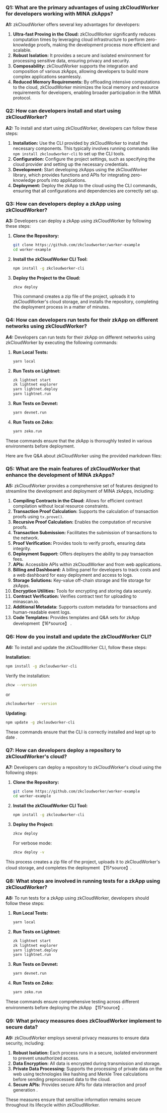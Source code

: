 ### Q1: What are the primary advantages of using zkCloudWorker for developers working with MINA zkApps?

**A1:** zkCloudWorker offers several key advantages for developers:

1. **Ultra-fast Proving in the Cloud:** zkCloudWorker significantly reduces computation times by leveraging cloud infrastructure to perform zero-knowledge proofs, making the development process more efficient and scalable.
2. **Robust Isolation:** It provides a secure and isolated environment for processing sensitive data, ensuring privacy and security.
3. **Composability:** zkCloudWorker supports the integration and composition of various zkApps, allowing developers to build more complex applications seamlessly.
4. **Reduced Memory Requirements:** By offloading intensive computations to the cloud, zkCloudWorker minimizes the local memory and resource requirements for developers, enabling broader participation in the MINA protocol.

### Q2: How can developers install and start using zkCloudWorker?

**A2:** To install and start using zkCloudWorker, developers can follow these steps:

1. **Installation:** Use the CLI provided by zkCloudWorker to install the necessary components. This typically involves running commands like `npm install zkcloudworker-cli` to set up the CLI tools.
2. **Configuration:** Configure the project settings, such as specifying the cloud provider and setting up the necessary credentials.
3. **Development:** Start developing zkApps using the zkCloudWorker library, which provides functions and APIs for integrating zero-knowledge proofs into applications.
4. **Deployment:** Deploy the zkApp to the cloud using the CLI commands, ensuring that all configurations and dependencies are correctly set up.

### Q3: How can developers deploy a zkApp using zkCloudWorker?

**A3:** Developers can deploy a zkApp using zkCloudWorker by following these steps:

1. **Clone the Repository:**

   ```sh
   git clone https://github.com/zkcloudworker/worker-example
   cd worker-example
   ```

2. **Install the zkCloudWorker CLI Tool:**

   ```sh
   npm install -g zkcloudworker-cli
   ```

3. **Deploy the Project to the Cloud:**

   ```sh
   zkcw deploy
   ```

   This command creates a zip file of the project, uploads it to zkCloudWorker's cloud storage, and installs the repository, completing the deployment process in a matter of minutes.

### Q4: How can developers run tests for their zkApp on different networks using zkCloudWorker?

**A4:** Developers can run tests for their zkApp on different networks using zkCloudWorker by executing the following commands:

1. **Run Local Tests:**

   ```sh
   yarn local
   ```

2. **Run Tests on Lightnet:**

   ```sh
   zk lightnet start
   zk lightnet explorer
   yarn lightnet.deploy
   yarn lightnet.run
   ```

3. **Run Tests on Devnet:**

   ```sh
   yarn devnet.run
   ```

4. **Run Tests on Zeko:**
   ```sh
   yarn zeko.run
   ```

These commands ensure that the zkApp is thoroughly tested in various environments before deployment.

Here are five Q&A about zkCloudWorker using the provided markdown files:

### Q5: What are the main features of zkCloudWorker that enhance the development of MINA zkApps?

**A5:** zkCloudWorker provides a comprehensive set of features designed to streamline the development and deployment of MINA zkApps, including:

1. **Compiling Contracts in the Cloud:** Allows for efficient contract compilation without local resource constraints.
2. **Transaction Proof Calculation:** Supports the calculation of transaction proofs using `tx.prove()`.
3. **Recursive Proof Calculation:** Enables the computation of recursive proofs.
4. **Transaction Submission:** Facilitates the submission of transactions to the network.
5. **Proof Verification:** Provides tools to verify proofs, ensuring data integrity.
6. **Deployment Support:** Offers deployers the ability to pay transaction fees.
7. **APIs:** Accessible APIs within zkCloudWorker and from web applications.
8. **Billing and Dashboard:** A billing panel for developers to track costs and a web dashboard for easy deployment and access to logs.
9. **Storage Solutions:** Key-value off-chain storage and file storage for zkApps.
10. **Encryption Utilities:** Tools for encrypting and storing data securely.
11. **Contract Verification:** Verifies contract text for uploading to minascan.io.
12. **Additional Metadata:** Supports custom metadata for transactions and human-readable event logs.
13. **Code Templates:** Provides templates and Q&A sets for zkApp development【16†source】 .

### Q6: How do you install and update the zkCloudWorker CLI?

**A6:** To install and update the zkCloudWorker CLI, follow these steps:

**Installation:**

```sh
npm install -g zkcloudworker-cli
```

Verify the installation:

```sh
zkcw --version
```

or

```sh
zkcloudworker --version
```

**Updating:**

```sh
npm update -g zkcloudworker-cli
```

These commands ensure that the CLI is correctly installed and kept up to date .

### Q7: How can developers deploy a repository to zkCloudWorker's cloud?

**A7:** Developers can deploy a repository to zkCloudWorker's cloud using the following steps:

1. **Clone the Repository:**

   ```sh
   git clone https://github.com/zkcloudworker/worker-example
   cd worker-example
   ```

2. **Install the zkCloudWorker CLI Tool:**

   ```sh
   npm install -g zkcloudworker-cli
   ```

3. **Deploy the Project:**

   ```sh
   zkcw deploy
   ```

   For verbose mode:

   ```sh
   zkcw deploy -v
   ```

This process creates a zip file of the project, uploads it to zkCloudWorker's cloud storage, and completes the deployment 【15†source】.

### Q8: What steps are involved in running tests for a zkApp using zkCloudWorker?

**A8:** To run tests for a zkApp using zkCloudWorker, developers should follow these steps:

1. **Run Local Tests:**

   ```sh
   yarn local
   ```

2. **Run Tests on Lightnet:**

   ```sh
   zk lightnet start
   zk lightnet explorer
   yarn lightnet.deploy
   yarn lightnet.run
   ```

3. **Run Tests on Devnet:**

   ```sh
   yarn devnet.run
   ```

4. **Run Tests on Zeko:**
   ```sh
   yarn zeko.run
   ```

These commands ensure comprehensive testing across different environments before deploying the zkApp 【15†source】.

### Q9: What privacy measures does zkCloudWorker implement to secure data?

**A9:** zkCloudWorker employs several privacy measures to ensure data security, including:

1. **Robust Isolation:** Each process runs in a secure, isolated environment to prevent unauthorized access.
2. **Data Encryption:** All data is encrypted during transmission and storage.
3. **Private Data Processing:** Supports the processing of private data on the web using technologies like hashing and Merkle Tree calculations before sending preprocessed data to the cloud.
4. **Secure APIs:** Provides secure APIs for data interaction and proof generation .

These measures ensure that sensitive information remains secure throughout its lifecycle within zkCloudWorker.
